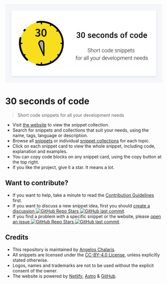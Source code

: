 [![Logo ![GitHub Repo Stars](https://img.shields.io/github/stars/30-seconds/30-seconds-of-code) ![GitHub last commit](https://img.shields.io/github/last-commit/30-seconds/30-seconds-of-code)](https://github.com/30-seconds/30-seconds-of-code/raw/master/logo.png)](https://30secondsofcode.org/js/p/1)

# 30 seconds of code

> Short code snippets for all your development needs

* Visit [the website](https://30secondsofcode.org) to view the snippet collection.
* Search for snippets and collections that suit your needs, using the name, tags, language or description.
* Browse all [snippets](https://30secondsofcode.org/snippets/p/1) or individual [snippet collections](https://30secondsofcode.org/collections/p/1) for each topic.
* Click on each snippet card to view the whole snippet, including code, explanation and examples.
* You can copy code blocks on any snippet card, using the copy button at the top right.
* If you like the project, give it a star. It means a lot.

## Want to contribute?

* If you want to help, take a minute to read the [Contribution Guidelines](/CONTRIBUTING.md) first.
* If you want to discuss a new snippet idea, first you should [create a discussion ![GitHub Repo Stars](https://img.shields.io/github/stars/Chalarangelo/30-seconds-of-code) ![GitHub last commit](https://img.shields.io/github/last-commit/Chalarangelo/30-seconds-of-code)](https://github.com/Chalarangelo/30-seconds-of-code/discussions/new?category=ideas).
* If you find a problem with a specific snippet or the website, please [open an issue ![GitHub Repo Stars](https://img.shields.io/github/stars/30-seconds/30-seconds-of-code) ![GitHub last commit](https://img.shields.io/github/last-commit/30-seconds/30-seconds-of-code)](https://github.com/30-seconds/30-seconds-of-code/issues/new).

## Credits

* This repository is maintained by [Angelos Chalaris]([https://github.com/30-seconds](https://github.com/Chalarangelo)).
* All snippets are licensed under the [CC-BY-4.0 License](https://creativecommons.org/licenses/by/4.0/), unless explicitly stated otherwise.
* Logos, names and trademarks are not to be used without the explicit consent of the owner.
* The website is powered by [Netlify](https://www.netlify.com/), [Astro](https://astro.build/) & [GitHub](https://github.com/).

